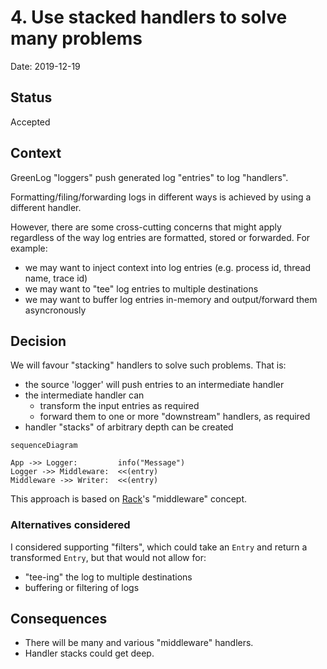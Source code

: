 # 4. Use stacked handlers to solve many problems

Date: 2019-12-19

## Status

Accepted

## Context

GreenLog "loggers" push generated log "entries" to log "handlers".

Formatting/filing/forwarding logs in different ways is achieved by using a different handler.

However, there are some cross-cutting concerns that might apply regardless of the way log entries are formatted, stored or forwarded. For example:

- we may want to inject context into log entries (e.g. process id, thread name, trace id)
- we may want to "tee" log entries to multiple destinations
- we may want to buffer log entries in-memory and output/forward them asyncronously

## Decision

We will favour "stacking" handlers to solve such problems. That is:

* the source 'logger' will push entries to an intermediate handler
* the intermediate handler can
  - transform the input entries as required
  - forward them to one or more "downstream" handlers, as required
* handler "stacks" of arbitrary depth can be created

```mermaid
sequenceDiagram

App ->> Logger:         info("Message")
Logger ->> Middleware:  <<(entry)
Middleware ->> Writer:  <<(entry)
```

This approach is based on [Rack](https://github.com/rack/rack)'s "middleware" concept.

### Alternatives considered

I considered supporting "filters", which could take an `Entry` and return a transformed `Entry`, but that would not allow for:

* "tee-ing" the log to multiple destinations
* buffering or filtering of logs

## Consequences

* There will be many and various "middleware" handlers.
* Handler stacks could get deep.
